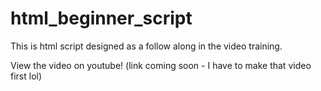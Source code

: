 # html_beginner_script
This is html script designed as a follow along in the video training.

View the video on youtube! (link coming soon - I have to make that video first lol)
